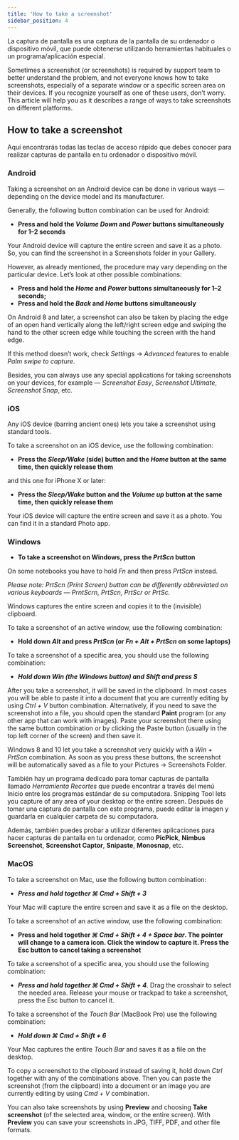 ```yaml
---
title: 'How to take a screenshot'
sidebar_position: 4
---
```


La captura de pantalla es una captura de la pantalla de su ordenador o dispositivo móvil, que puede obtenerse utilizando herramientas habituales o un programa/aplicación especial.

Sometimes a screenshot (or screenshots) is required by support team to better understand the problem, and not everyone knows how to take screenshots, especially of a separate window or a specific screen area on their devices. If you recognize yourself as one of these users, don’t worry. This article will help you as it describes a range of ways to take screenshots on different platforms.

## How to take a screenshot

Aquí encontrarás todas las teclas de acceso rápido que debes conocer para realizar capturas de pantalla en tu ordenador o dispositivo móvil.

### Android

Taking a screenshot on an Android device can be done in various ways — depending on the device model and its manufacturer.

Generally, the following button combination can be used for Android:

- **Press and hold the *Volume Down* and *Power* buttons simultaneously for 1–2 seconds**

Your Android device will capture the entire screen and save it as a photo. So, you can find the screenshot in a Screenshots folder in your Gallery.

However, as already mentioned, the procedure may vary depending on the particular device. Let’s look at other possible combinations:

- **Press and hold the *Home* and *Power* buttons simultaneously for 1–2 seconds;**
- **Press and hold the *Back* and *Home* buttons simultaneously**

On Android 8 and later, a screenshot can also be taken by placing the edge of an open hand vertically along the left/right screen edge and swiping the hand to the other screen edge while touching the screen with the hand edge.

If this method doesn’t work, check *Settings* → *Advanced* features to enable *Palm swipe to capture*.

Besides, you can always use any special applications for taking screenshots on your devices, for example — *Screenshot Easy*, *Screenshot Ultimate*, *Screenshot Snap*, etc.

### iOS

Any iOS device (barring ancient ones) lets you take a screenshot using standard tools.

To take a screenshot on an iOS device, use the following combination:

- **Press the *Sleep/Wake* (side) button and the *Home* button at the same time, then quickly release them**

and this one for iPhone X or later:

- **Press the *Sleep/Wake* button and the *Volume up* button at the same time, then quickly release them**

Your iOS device will capture the entire screen and save it as a photo. You can find it in a standard Photo app.

### Windows

- **To take a screenshot on Windows, press the *PrtScn* button**

On some notebooks you have to hold *Fn* and then press *PrtScn* instead.

*Please note: PrtScn (Print Screen) button can be differently abbreviated on various keyboards — PrntScrn, PrtScn, PrtScr or PrtSc.*

Windows captures the entire screen and copies it to the (invisible) clipboard.

To take a screenshot of an active window, use the following combination:

- **Hold down *Alt* and press *PrtScn* (or *Fn + Alt + PrtScn* on some laptops)**

To take a screenshot of a specific area, you should use the following combination:

- ***Hold down *Win* (the Windows button) and *Shift* and press ***S******

After you take a screenshot, it will be saved in the clipboard. In most cases you will be able to paste it into a document that you are currently editing by using *Ctrl + V* button combination. Alternatively, if you need to save the screenshot into a file, you should open the standard **Paint** program (or any other app that can work with images). Paste your screenshot there using the same button combination or by clicking the Paste button (usually in the top left corner of the screen) and then save it.

Windows 8 and 10 let you take a screenshot very quickly with a *Win + PrtScn* combination. As soon as you press these buttons, the screenshot will be automatically saved as a file to your Pictures → Screenshots Folder.

También hay un programa dedicado para tomar capturas de pantalla llamado *Herramienta Recortes* que puede encontrar a través del menú Inicio entre los programas estándar de su computadora. Snipping Tool lets you capture of any area of your desktop or the entire screen. Después de tomar una captura de pantalla con este programa, puede editar la imagen y guardarla en cualquier carpeta de su computadora.

Además, también puedes probar a utilizar diferentes aplicaciones para hacer capturas de pantalla en tu ordenador, como **PicPick**, **Nimbus Screenshot**, **Screenshot Captor**, **Snipaste**, **Monosnap**, etc.

### MacOS

To take a screenshot on Mac, use the following button combination:

- ***Press and hold together ***⌘ Cmd + Shift + 3******

Your Mac will capture the entire screen and save it as a file on the desktop.

To take a screenshot of an active window, use the following combination:

- **Press and hold together *⌘ Cmd + Shift + 4 + Space bar*.  The pointer will change to a camera icon. Click the window to capture it. Press the Esc button to cancel taking a screenshot**

To take a screenshot of a specific area, you should use the following combination:

- ***Press and hold together ***⌘ Cmd + Shift + 4******. Drag the crosshair to select the needed area. Release your mouse or trackpad to take a screenshot, press the Esc button to cancel it.

To take a screenshot of the *Touch Bar* (MacBook Pro) use the following combination:

- ***Hold down ***⌘ Cmd + Shift + 6******

Your Mac captures the entire *Touch Bar* and saves it as a file on the desktop.

To copy a screenshot to the clipboard instead of saving it, hold down *Ctrl* together with any of the combinations above. Then you can paste the screenshot (from the clipboard) into a document or an image you are currently editing by using *Cmd + V* combination.

You can also take screenshots by using **Preview** and choosing **Take screenshot** (of the selected area, window, or the entire screen). With **Preview** you can save your screenshots in JPG, TIFF, PDF, and other file formats.
